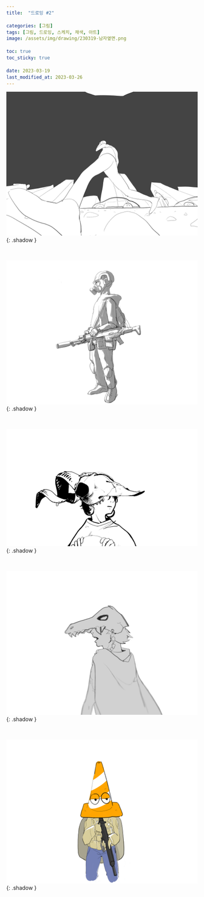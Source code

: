 ```yaml
---
title:  "드로잉 #2"

categories: [그림]
tags: [그림, 드로잉, 스케치, 채색, 아트]
image: /assets/img/drawing/230319-남자옆면.png

toc: true
toc_sticky: true
 
date: 2023-03-19
last_modified_at: 2023-03-26
---
```


![230319-왜곡쩜](/assets/img/drawing/230319-왜곡쩜.png){: .shadow }

<br>

![230307-구닌](/assets/img/drawing/230307-구닌.png){: .shadow }

<br>

![230329-흑백선화](/assets/img/drawing/230329_흑백선화.png){: .shadow }

<br>

![230302-토착민](/assets/img/drawing/230302-토착민.png){: .shadow }

<br>

![230319-꼬깔구닌](/assets/img/drawing/230319-꼬깔구닌.png){: .shadow }

<br>

<!--
# **개인적으로**

저는 어렸을 때부터 그려온 사람입니다. 어린 나이에 시작했던 만큼 저에게 그림은 직업이나 노동보다는 놀이였죠. 재밌거나 멋진 상상을 그림으로 옮기거나, 그런 그림을 통해 친구를 사귀고 같이 떠들고 하루하루를 보냈을 정도로 말입니다. 아직도 그런 느낌이 분명히 있습니다.

그런데 고등학교를 졸업하고부터 생각이 달라지기 시작했습니다. 일종의 외압이 느껴진다고 할까요, 

개인적으로는 그런 서브컬쳐계열 문화에 대해 혐오감이 있습니다. 중요하고 의미가 있기 때문에
-->
